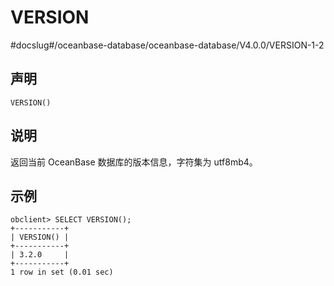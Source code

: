 VERSION 
============================
#docslug#/oceanbase-database/oceanbase-database/V4.0.0/VERSION-1-2


声明 
-----------------------

```unknow
VERSION()
```



说明 
-----------------------

返回当前 OceanBase 数据库的版本信息，字符集为 utf8mb4。

示例 
-----------------------

```unknow
obclient> SELECT VERSION();
+-----------+
| VERSION() |
+-----------+
| 3.2.0     |
+-----------+
1 row in set (0.01 sec)
```


